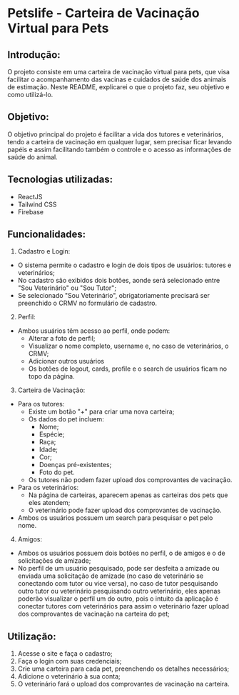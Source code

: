 # Petslife - Carteira de Vacinação Virtual para Pets
## Introdução:
O projeto consiste em uma carteira de vacinação virtual para pets, que visa facilitar o acompanhamento das vacinas e cuidados de saúde dos animais de estimação. Neste README, explicarei o que o projeto faz, seu objetivo e como utilizá-lo.
## Objetivo:
O objetivo principal do projeto é facilitar a vida dos tutores e veterinários, tendo a carteira de vacinação em qualquer lugar, sem precisar ficar levando papéis e assim facilitando também o controle e o acesso as informações de saúde do animal.
## Tecnologias utilizadas:
- ReactJS
- Tailwind CSS
- Firebase
## Funcionalidades:
1) Cadastro e Login:
- O sistema permite o cadastro e login de dois tipos de usuários: tutores e veterinários;
- No cadastro são exibidos dois botões, aonde será selecionado entre "Sou Veterinário" ou "Sou Tutor";
- Se selecionado "Sou Veterinário", obrigatoriamente precisará ser preenchido o CRMV no formulário de cadastro.
2) Perfil:
- Ambos usuários têm acesso ao perfil, onde podem:
  - Alterar a foto de perfil;
  - Visualizar o nome completo, username e, no caso de veterinários, o CRMV;
  - Adicionar outros usuários
  - Os botões de logout, cards, profile e o search de usuários ficam no topo da página.
3) Carteira de Vacinação:
- Para os tutores:
  - Existe um botão "+" para criar uma nova carteira;
  - Os dados do pet incluem:
    - Nome;
    - Espécie;
    - Raça;
    - Idade;
    - Cor;
    - Doenças pré-existentes;
    - Foto do pet.
  - Os tutores não podem fazer upload dos comprovantes de vacinação.
- Para os veterinários:
  - Na página de carteiras, aparecem apenas as carteiras dos pets que eles atendem;
  - O veterinário pode fazer upload dos comprovantes de vacinação.
- Ambos os usuários possuem um search para pesquisar o pet pelo nome.
4) Amigos:
- Ambos os usuários possuem dois botões no perfil, o de amigos e o de solicitações de amizade;
- No perfil de um usuário pesquisado, pode ser desfeita a amizade ou enviada uma solicitação de amizade (no caso de veterinário se conectando com tutor ou vice versa), no caso de tutor pesquisando outro tutor ou veterinário pesquisando outro veterinário, eles apenas poderão visualizar o perfil um do outro, pois o intuito da aplicação é conectar tutores com veterinários para assim o veterinário fazer upload dos comprovantes de vacinação na carteira do pet;
## Utilização:
1) Acesse o site e faça o cadastro;
2) Faça o login com suas credenciais;
3) Crie uma carteira para cada pet, preenchendo os detalhes necessários;
4) Adicione o veterinário à sua conta;
5) O veterinário fará o upload dos comprovantes de vacinação na carteira.
